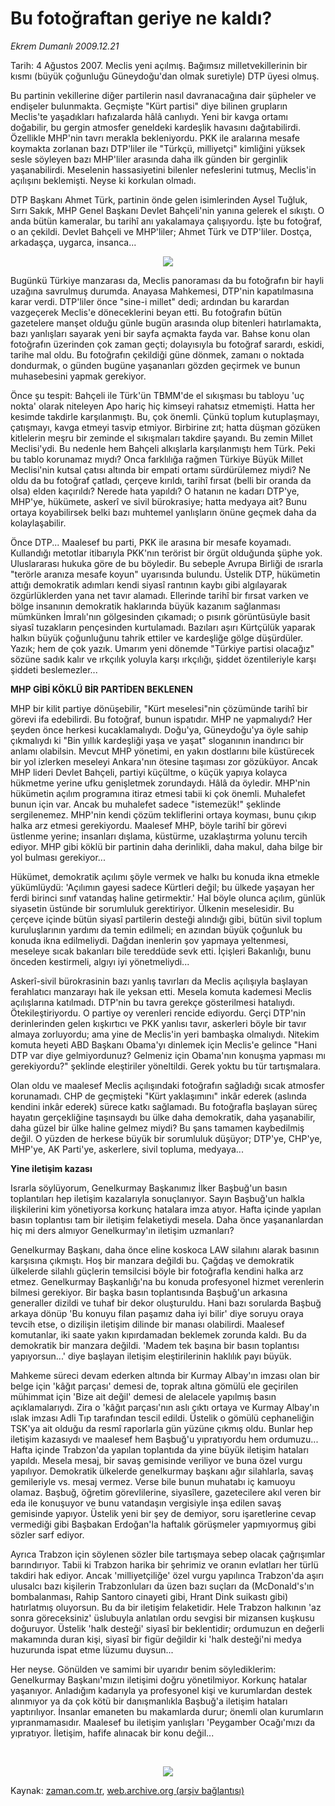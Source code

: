 # Bu fotoğraftan geriye ne kaldı?

*Ekrem Dumanlı 2009.12.21*

<tr><td class="metin" colspan="2" style="padding-top: 20px; padding-left: 5px; ">Tarih: 4 Ağustos 2007. Meclis yeni açılmış. Bağımsız milletvekillerinin bir kısmı (büyük çoğunluğu Güneydoğu'dan olmak suretiyle) DTP üyesi olmuş.</td></tr><tr><td class="metin" colspan="2" style="padding-top: 20px; padding-left: 5px; "><p>Bu partinin vekillerine diğer partilerin nasıl davranacağına dair şüpheler ve endişeler bulunmakta. Geçmişte "Kürt partisi" diye bilinen grupların Meclis'te yaşadıkları hafızalarda hâlâ canlıydı. Yeni bir kavga ortamı doğabilir, bu gergin atmosfer geneldeki kardeşlik havasını dağıtabilirdi. Özellikle MHP'nin tavrı merakla bekleniyordu. PKK ile aralarına mesafe koymakta zorlanan bazı DTP'liler ile "Türkçü, milliyetçi" kimliğini yüksek sesle söyleyen bazı MHP'liler arasında daha ilk günden bir gerginlik yaşanabilirdi. Meselenin hassasiyetini bilenler nefeslerini tutmuş, Meclis'in açılışını beklemişti. Neyse ki korkulan olmadı.
<p> DTP Başkanı Ahmet Türk, partinin önde gelen isimlerinden Aysel Tuğluk, Sırrı Sakık, MHP Genel Başkanı Devlet Bahçeli'nin yanına gelerek el sıkıştı. O anda bütün kameralar, bu tarihî anı yakalamaya çalışıyordu. İşte bu fotoğraf, o an çekildi. Devlet Bahçeli ve MHP'liler; Ahmet Türk ve DTP'liler. Dostça, arkadaşça, uygarca, insanca...

<p align="center"><img src="http://web.archive.org/web/20100116115940im_/http://medya.zaman.com.tr/2009/12/21/dumanli01.jpg"/>
<p>Bugünkü Türkiye manzarası da, Meclis panoraması da bu fotoğrafın bir hayli uzağına savrulmuş durumda. Anayasa Mahkemesi, DTP'nin kapatılmasına karar verdi. DTP'liler önce "sine-i millet" dedi; ardından bu karardan vazgeçerek Meclis'e döneceklerini beyan etti. Bu fotoğrafın bütün gazetelere manşet olduğu günle bugün arasında olup bitenleri hatırlamakta, bazı yanlışları sayarak yeni bir sayfa açmakta fayda var. Bahse konu olan fotoğrafın üzerinden çok zaman geçti; dolayısıyla bu fotoğraf sarardı, eskidi, tarihe mal oldu. Bu fotoğrafın çekildiği güne dönmek, zamanı o noktada dondurmak, o günden bugüne yaşananları gözden geçirmek ve bunun muhasebesini yapmak gerekiyor.
<p> Önce şu tespit: Bahçeli ile Türk'ün TBMM'de el sıkışması bu tabloyu 'uç nokta' olarak niteleyen Apo hariç hiç kimseyi rahatsız etmemişti. Hatta her kesimde takdirle karşılanmıştı. Bu, çok önemli. Çünkü toplum kutuplaşmayı, çatışmayı, kavga etmeyi tasvip etmiyor. Birbirine zıt; hatta düşman gözüken kitlelerin meşru bir zeminde el sıkışmaları takdire şayandı. Bu zemin Millet Meclisi'ydi. Bu nedenle hem Bahçeli alkışlarla karşılanmıştı hem Türk. Peki bu tablo korunamaz mıydı? Onca farklılığa rağmen Türkiye Büyük Millet Meclisi'nin kutsal çatısı altında bir empati ortamı sürdürülemez miydi? Ne oldu da bu fotoğraf çatladı, çerçeve kırıldı, tarihî fırsat (belli bir oranda da olsa) elden kaçırıldı? Nerede hata yapıldı? O hatanın ne kadarı DTP'ye, MHP'ye, hükümete, askerî ve sivil bürokrasiye; hatta medyaya ait? Bunu ortaya koyabilirsek belki bazı muhtemel yanlışların önüne geçmek daha da kolaylaşabilir.
<p>Önce DTP... Maalesef bu parti, PKK ile arasına bir mesafe koyamadı. Kullandığı metotlar itibarıyla PKK'nın terörist bir örgüt olduğunda şüphe yok. Uluslararası hukuka göre de bu böyledir. Bu sebeple Avrupa Birliği de ısrarla "terörle aranıza mesafe koyun" uyarısında bulundu. Üstelik DTP, hükümetin attığı demokratik adımları kendi siyasî rantının kaybı gibi algılayarak özgürlüklerden yana net tavır alamadı. Ellerinde tarihî bir fırsat varken ve bölge insanının demokratik haklarında büyük kazanım sağlanması mümkünken İmralı'nın gölgesinden çıkamadı; o pısırık görüntüsüyle basit siyasî tuzakların pençesinden kurtulamadı. Bazıları aşırı Kürtçülük yaparak halkın büyük çoğunluğunu tahrik ettiler ve kardeşliğe gölge düşürdüler. Yazık; hem de çok yazık. Umarım yeni dönemde "Türkiye partisi olacağız" sözüne sadık kalır ve ırkçılık yoluyla karşı ırkçılığı, şiddet özentileriyle karşı şiddeti beslemezler...
<p><b>MHP GİBİ KÖKLÜ BİR PARTİDEN BEKLENEN</b>
<p>MHP bir kilit partiye dönüşebilir, "Kürt meselesi"nin çözümünde tarihî bir görevi ifa edebilirdi. Bu fotoğraf, bunun ispatıdır. MHP ne yapmalıydı? Her şeyden önce herkesi kucaklamalıydı. Doğu'ya, Güneydoğu'ya öyle sahip çıkmalıydı ki "Bin yıllık kardeşliği yaşa ve yaşat" sloganının inandırıcı bir anlamı olabilsin. Mevcut MHP yönetimi, en yakın dostlarını bile küstürecek bir yol izlerken meseleyi Ankara'nın ötesine taşıması zor gözüküyor. Ancak MHP lideri Devlet Bahçeli, partiyi küçültme, o küçük yapıya kolayca hükmetme yerine ufku genişletmek zorundaydı. Hâlâ da öyledir. MHP'nin hükümetin açılım programına itiraz etmesi tabii ki çok önemli. Muhalefet bunun için var. Ancak bu muhalefet sadece "istemezük!" şeklinde sergilenemez. MHP'nin kendi çözüm tekliflerini ortaya koyması, bunu çıkıp halka arz etmesi gerekiyordu. Maalesef MHP, böyle tarihî bir görevi üstlenme yerine; insanları dışlama, küstürme, uzaklaştırma yolunu tercih ediyor. MHP gibi köklü bir partinin daha derinlikli, daha makul, daha bilge bir yol bulması gerekiyor...
<p>Hükümet, demokratik açılımı şöyle vermek ve halkı bu konuda ikna etmekle yükümlüydü: 'Açılımın gayesi sadece Kürtleri değil; bu ülkede yaşayan her ferdi birinci sınıf vatandaş haline getirmektir.' Hal böyle olunca açılım, günlük siyasetin üstünde bir sorumluluk gerektiriyor. Ülkenin meselesidir. Bu çerçeve içinde bütün siyasî partilerin desteği alındığı gibi, bütün sivil toplum kuruluşlarının yardımı da temin edilmeli; en azından büyük çoğunluk bu konuda ikna edilmeliydi. Dağdan inenlerin şov yapmaya yeltenmesi, meseleye sıcak bakanları bile tereddüde sevk etti. İçişleri Bakanlığı, bunu önceden kestirmeli, algıyı iyi yönetmeliydi...
<p>Askerî-sivil bürokrasinin bazı yanlış tavırları da Meclis açılışıyla başlayan ferahlatıcı manzarayı hak ile yeksan etti. Mesela komuta kademesi Meclis açılışlarına katılmadı. DTP'nin bu tavra gerekçe gösterilmesi hatalıydı. Ötekileştiriyordu. O partiye oy verenleri rencide ediyordu. Gerçi DTP'nin derinlerinden gelen kışkırtıcı ve PKK yanlısı tavır, askerleri böyle bir tavır almaya zorluyordu; ama yine de Meclis'in yeri bambaşka olmalıydı. Nitekim komuta heyeti ABD Başkanı Obama'yı dinlemek için Meclis'e gelince "Hani DTP var diye gelmiyordunuz? Gelmeniz için Obama'nın konuşma yapması mı gerekiyordu?" şeklinde eleştiriler yöneltildi. Gerek yoktu bu tür tartışmalara.
<p> Olan oldu ve maalesef Meclis açılışındaki fotoğrafın sağladığı sıcak atmosfer korunamadı. CHP de geçmişteki "Kürt yaklaşımını" inkâr ederek (aslında kendini inkâr ederek) sürece katkı sağlamadı. Bu fotoğrafla başlayan süreç hayatın gerçekliğine taşınsaydı bu ülke daha demokratik, daha yaşanabilir, daha güzel bir ülke haline gelmez miydi? Bu şans tamamen kaybedilmiş değil. O yüzden de herkese büyük bir sorumluluk düşüyor; DTP'ye, CHP'ye, MHP'ye, AK Parti'ye, askerlere, sivil topluma, medyaya...
<p><b>Yine iletişim kazası</b>
<p>Israrla söylüyorum, Genelkurmay Başkanımız İlker Başbuğ'un basın toplantıları hep iletişim kazalarıyla sonuçlanıyor. Sayın Başbuğ'un halkla ilişkilerini kim yönetiyorsa korkunç hatalara imza atıyor. Hafta içinde yapılan basın toplantısı tam bir iletişim felaketiydi mesela. Daha önce yaşananlardan hiç mi ders almıyor Genelkurmay'ın iletişim uzmanları?
<p>Genelkurmay Başkanı, daha önce eline koskoca LAW silahını alarak basının karşısına çıkmıştı. Hoş bir manzara değildi bu. Çağdaş ve demokratik ülkelerde silahlı güçlerin temsilcisi böyle bir fotoğrafla kendini halka arz etmez. Genelkurmay Başkanlığı'na bu konuda profesyonel hizmet verenlerin bilmesi gerekiyor. Bir başka basın toplantısında Başbuğ'un arkasına generaller dizildi ve tuhaf bir dekor oluşturuldu. Hani bazı sorularda Başbuğ arkaya dönüp 'Bu konuyu filan paşamız daha iyi bilir' diye soruyu oraya tevcih etse, o dizilişin iletişim dilinde bir manası olabilirdi. Maalesef komutanlar, iki saate yakın kıpırdamadan beklemek zorunda kaldı. Bu da demokratik bir manzara değildi. 'Madem tek başına bir basın toplantısı yapıyorsun...' diye başlayan iletişim eleştirilerinin haklılık payı büyük.
<p>Mahkeme süreci devam ederken altında bir Kurmay Albay'ın imzası olan bir belge için 'kâğıt parçası' demesi de, toprak altına gömülü ele geçirilen mühimmat için 'Bize ait değil' demesi de alelacele yapılmış basın açıklamalarıydı. Zira o 'kâğıt parçası'nın aslı çıktı ortaya ve Kurmay Albay'ın ıslak imzası Adli Tıp tarafından tescil edildi. Üstelik o gömülü cephaneliğin TSK'ya ait olduğu da resmî raporlarla gün yüzüne çıkmış oldu. Bunlar hep iletişim kazasıydı ve maalesef hem Başbuğ'u yıpratıyordu hem ordumuzu... Hafta içinde Trabzon'da yapılan toplantıda da yine büyük iletişim hataları yapıldı. Mesela mesaj, bir savaş gemisinde veriliyor ve buna özel vurgu yapılıyor. Demokratik ülkelerde genelkurmay başkanı ağır silahlarla, savaş gemileriyle vs. mesaj vermez. Verse bile bunun muhatabı iç kamuoyu olamaz. Başbuğ, öğretim görevlilerine, siyasîlere, gazetecilere akıl veren bir eda ile konuşuyor ve bunu vatandaşın vergisiyle inşa edilen savaş gemisinde yapıyor. Üstelik yeni bir şey de demiyor, soru işaretlerine cevap vermediği gibi Başbakan Erdoğan'la haftalık görüşmeler yapmıyormuş gibi sözler sarf ediyor.
<p>Ayrıca Trabzon için söylenen sözler bile tartışmaya sebep olacak çağrışımlar barındırıyor. Tabii ki Trabzon harika bir şehrimiz ve oranın evlatları her türlü takdiri hak ediyor. Ancak 'milliyetçiliğe' özel vurgu yapılınca Trabzon'da aşırı ulusalcı bazı kişilerin Trabzonluları da üzen bazı suçları da (McDonald's'ın bombalanması, Rahip Santoro cinayeti gibi, Hrant Dink suikastı gibi) hatırlatmış oluyorsun. Bu da bir iletişim felaketidir. Hele Trabzon halkının 'az sonra göreceksiniz' üslubuyla anlatılan ordu sevgisi bir mizansen kuşkusu doğuruyor. Üstelik 'halk desteği' siyasî bir beklentidir; ordumuzun en değerli makamında duran kişi, siyasî bir figür değildir ki 'halk desteği'ni medya huzurunda ispat etme lüzumu duysun...
<p>Her neyse. Gönülden ve samimi bir uyarıdır benim söylediklerim: Genelkurmay Başkanı'mızın iletişimi doğru yönetilmiyor. Korkunç hatalar yaşanıyor. Anladığım kadarıyla ya profesyonel kişi ve kurumlardan destek alınmıyor ya da çok kötü bir danışmanlıkla Başbuğ'a iletişim hataları yaptırılıyor. İnsanlar emaneten bu makamlarda durur; önemli olan kurumların yıpranmamasıdır. Maalesef bu iletişim yanlışları 'Peygamber Ocağı'mızı da yıpratıyor. İletişim, hafife alınacak bir konu değil...
<p><br/>
<p>
<p><p align="center"><img border="0" src="http://web.archive.org/web/20100116115940im_/http://medya.zaman.com.tr/2009/12/21/tiraj.jpg"/>
<br/></p></p></p></p></p></p></p></p></p></p></p></p></p></p></p></p></p></p></p></p></p></td></tr>

Kaynak: [zaman.com.tr](http://zaman.com.tr/yazar.do?yazino=930015), [web.archive.org (arşiv bağlantısı)](http://web.archive.org/web/20100116115940/http://zaman.com.tr:80/yazar.do?yazino=930015)
